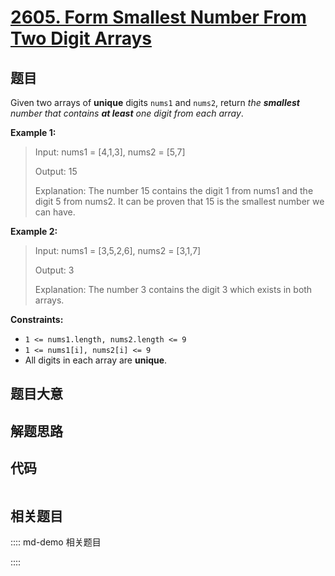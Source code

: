 # [2605. Form Smallest Number From Two Digit Arrays](https://leetcode.com/problems/form-smallest-number-from-two-digit-arrays/)

## 题目

Given two arrays of **unique** digits `nums1` and `nums2`, return _the
**smallest** number that contains **at least** one digit from each array_.



**Example 1:**

> Input: nums1 = [4,1,3], nums2 = [5,7]
> 
> Output: 15
> 
> Explanation: The number 15 contains the digit 1 from nums1 and the digit 5 from nums2. It can be proven that 15 is the smallest number we can have.

**Example 2:**

> Input: nums1 = [3,5,2,6], nums2 = [3,1,7]
> 
> Output: 3
> 
> Explanation: The number 3 contains the digit 3 which exists in both arrays.

**Constraints:**

  * `1 <= nums1.length, nums2.length <= 9`
  * `1 <= nums1[i], nums2[i] <= 9`
  * All digits in each array are **unique**.


## 题目大意

## 解题思路

## 代码

```javascript

```

## 相关题目

:::: md-demo 相关题目

::::
